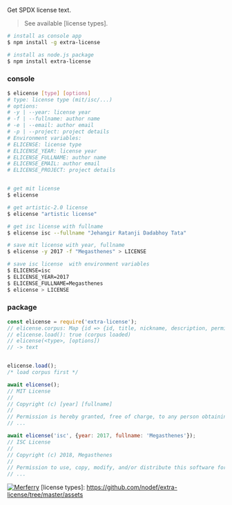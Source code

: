 Get SPDX license text.
> See available [license types].

```bash
# install as console app
$ npm install -g extra-license

# install as node.js package
$ npm install extra-license
```


### console

```bash
$ elicense [type] [options]
# type: license type (mit/isc/...)
# options:
# -y | --year: license year
# -f | --fullname: author name
# -e | --email: author email
# -p | --project: project details
# Environment variables:
# ELICENSE: license type
# ELICENSE_YEAR: license year
# ELICENSE_FULLNAME: author name
# ELICENSE_EMAIL: author email
# ELICENSE_PROJECT: project details


# get mit license
$ elicense

# get artistic-2.0 license
$ elicense "artistic license"

# get isc license with fullname
$ elicense isc --fullname "Jehangir Ratanji Dadabhoy Tata"

# save mit license with year, fullname
$ elicense -y 2017 -f "Megasthenes" > LICENSE

# save isc license  with environment variables
$ ELICENSE=isc
$ ELICENSE_YEAR=2017
$ ELICENSE_FULLNAME=Megasthenes
$ elicense > LICENSE
```


### package

```javascript
const elicense = require('extra-license');
// elicense.corpus: Map {id => {id, title, nickname, description, permissions, conditions, limitations}}
// elicense.load(): true (corpus loaded)
// elicense(<type>, [options])
// -> text


elicense.load();
/* load corpus first */

await elicense();
// MIT License
//
// Copyright (c) [year] [fullname]
//
// Permission is hereby granted, free of charge, to any person obtaining a copy
// ...

await elicense('isc', {year: 2017, fullname: 'Megasthenes'});
// ISC License
//
// Copyright (c) 2018, Megasthenes
//
// Permission to use, copy, modify, and/or distribute this software for any
// ...
```


[![Merferry](https://i.imgur.com/EYm1X2y.jpg)](https://merferry.github.io)
[license types]: https://github.com/nodef/extra-license/tree/master/assets
